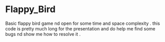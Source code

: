 # Flappy_Bird
Basic flappy bird game nd open for some time and space complexity .
this code is pretty much long for the presentation and do help me find some bugs nd 
show me how to resolve it .
